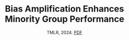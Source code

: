 ---
# Documentation: https://wowchemy.com/docs/managing-content/

title: 'Bias Amplification Enhances Minority Group Performance'
subtitle: 'TMLR, 2024. [PDF](https://arxiv.org/abs/2309.06717)'
summary: 'Neural networks produced by standard training are known to suffer from poor accuracy on rare subgroups despite achieving high accuracy on average, due to the correlations between certain spurious features and labels. Previous approaches based on worst-group loss minimization (e.g. Group-DRO) are effective in improving worse-group accuracy but require expensive group annotations for all the training samples. In this paper, we focus on the more challenging and realistic setting where group annotations are only available on a small validation set or are not available at all. We propose BAM, a novel two-stage training algorithm: in the first stage, the model is trained using a bias amplification scheme via introducing a learnable auxiliary variable for each training sample; in the second stage, we upweight the samples that the bias-amplified model misclassifies, and then continue training the same model on the reweighted dataset. Empirically, BAM achieves competitive performance compared with existing methods evaluated on spurious correlation benchmarks in computer vision and natural language processing. Moreover, we find a simple stopping criterion based on minimum class accuracy difference that can remove the need for group annotations, with little or no loss in worst-group accuracy. We perform extensive analyses and ablations to verify the effectiveness and robustness of our algorithm in varying class and group imbalance ratios.'
authors:
- Gaotang Li*
- Jiarui Liu*
- Wei Hu

pub: 'TMLR, 2024.'
tags:
- Group Robustness
- Spurious Correlation
categories: []
# date: '2023-01-26'
lastmod: 2023-10-06T10:29:07+09:00
featured: true
draft: false

image:
  caption: ''
  focal_point: ''
  preview_only: true

projects: []
publication_short: 'TMLR 2024'

links:
- name: Arxiv
  url: https://arxiv.org/abs/2309.06717
---